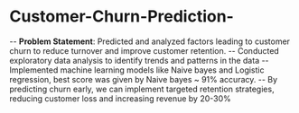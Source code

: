 # Customer-Churn-Prediction-

-- **Problem Statement**: Predicted and analyzed factors leading to customer churn to reduce turnover and improve customer retention. 
-- Conducted exploratory data analysis to identify trends and patterns in the data
-- Implemented machine learning models like Naive bayes and Logistic regression, best score was given by Naive bayes ~ 91% accuracy.
-- By predicting churn early, we can implement targeted retention strategies, reducing customer loss and increasing revenue by 20-30%
